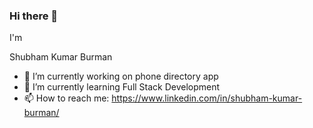 ### Hi there 👋

I'm

Shubham Kumar Burman

- 🔭 I’m currently working on phone directory app
- 🌱 I’m currently learning Full Stack Development
- 📫 How to reach me: https://www.linkedin.com/in/shubham-kumar-burman/
